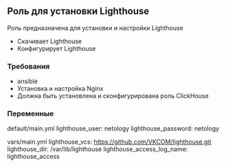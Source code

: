 ## Роль для установки Lighthouse

Роль предназначена для установки и настройки Lighthouse
- Cкачивает Lighthouse
- Конфигурирует Lighthouse 

### Требования
- ansible
- Установка и настройка Nginx
- Должна быть установлена и сконфигурирована роль ClickHouse

### Переменные

default/main.yml
lighthouse_user: netology
lighthouse_password: netology

vars/main.yml
lighthouse_vcs: https://github.com/VKCOM/lighthouse.git
lighthouse_dir: /var/lib/lighthouse
lighthouse_access_log_name: lighthouse_access
